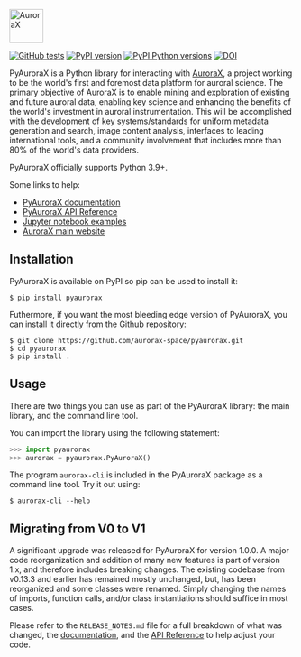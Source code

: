 <a href="https://aurorax.space/"><img alt="AuroraX" src="logo.svg" height="60"></a>

[![GitHub tests](https://github.com/aurorax-space/pyaurorax/actions/workflows/test_standard.yml/badge.svg)](https://github.com/aurorax-space/pyaurorax/actions/workflows/test_standard.yml)
[![PyPI version](https://img.shields.io/pypi/v/pyaurorax.svg)](https://pypi.python.org/pypi/pyaurorax/)
[![PyPI Python versions](https://img.shields.io/badge/python-3.7%20%7C%203.8%20%7C%203.9%20%7C%203.10-blue)](https://pypi.python.org/pypi/pyaurorax/)
[![DOI](https://zenodo.org/badge/DOI/10.5281/zenodo.6098075.svg)](https://doi.org/10.5281/zenodo.6098075)

PyAuroraX is a Python library for interacting with [AuroraX](https://aurorax.space), a project working to be the world's first and foremost data platform for auroral science. The primary objective of AuroraX is to enable mining and exploration of existing and future auroral data, enabling key science and enhancing the benefits of the world's investment in auroral instrumentation. This will be accomplished with the development of key systems/standards for uniform metadata generation and search, image content analysis, interfaces to leading international tools, and a community involvement that includes more than 80% of the world's data providers.

PyAuroraX officially supports Python 3.9+.

Some links to help:
- [PyAuroraX documentation](https://docs.aurorax.space/code/overview)
- [PyAuroraX API Reference](https://docs.aurorax.space/code/pyaurorax_api_reference/pyaurorax)
- [Jupyter notebook examples](https://github.com/aurorax-space/pyaurorax/tree/main/examples/notebooks)
- [AuroraX main website](https://aurorax.space)

## Installation

PyAuroraX is available on PyPI so pip can be used to install it:

```console
$ pip install pyaurorax
```

Futhermore, if you want the most bleeding edge version of PyAuroraX, you can install it directly from the Github repository:

```console
$ git clone https://github.com/aurorax-space/pyaurorax.git
$ cd pyaurorax
$ pip install .
```

## Usage

There are two things you can use as part of the PyAuroraX library: the main library, and the command line tool.

You can import the library using the following statement:

```python
>>> import pyaurorax
>>> aurorax = pyaurorax.PyAuroraX()
```

The program `aurorax-cli` is included in the PyAuroraX package as a command line tool. Try it out using:

```
$ aurorax-cli --help
```

## Migrating from V0 to V1

A significant upgrade was released for PyAuroraX for version 1.0.0. A major code reorganization and addition of many new features is part of version 1.x, and therefore includes breaking changes. The existing codebase from v0.13.3 and earlier has remained mostly unchanged, but, has been reorganized and some classes
were renamed. Simply changing the names of imports, function calls, and/or class instantiations should suffice in most cases. 

Please refer to the `RELEASE_NOTES.md` file for a full breakdown of what was changed, the [documentation](https://docs.aurorax.space/code/overview), and the [API Reference](https://docs.aurorax.space/code/pyaurorax_api_reference/pyaurorax) to help adjust your code.
